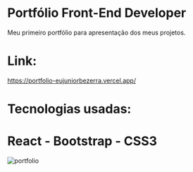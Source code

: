 # Portfólio Front-End Developer
Meu primeiro portfólio para apresentação dos meus projetos.
# Link:
https://portfolio-eujuniorbezerra.vercel.app/
# Tecnologias usadas:
# React - Bootstrap - CSS3
![portfolio](https://github.com/eujuniorbezerra/portfolio/assets/132306741/ca00352a-2972-40d7-b802-69f6ae63ec46)
